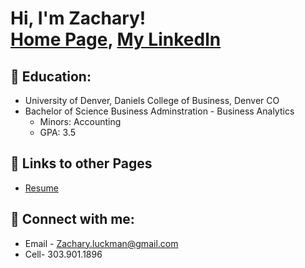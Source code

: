 <h1>Hi, I'm Zachary! <br/><a href="https://github.com/zacharyluckman">Home Page</a>, <a href="https://www.linkedin.com/in/zachary-luckman-0a530b187/">My Linkedln</a>

<h2>🏫 Education:</h2>

- University of Denver, Daniels College of Business, Denver CO
- Bachelor of Science Business Adminstration - Business Analytics
  - Minors: Accounting
  - GPA: 3.5


<h2>📁 Links to other Pages</h2>

- [Resume](https://github.com/zacharyluckman/Resume)

<h2> 🤳 Connect with me:</h2>

- Email - Zachary.luckman@gmail.com
- Cell- 303.901.1896

